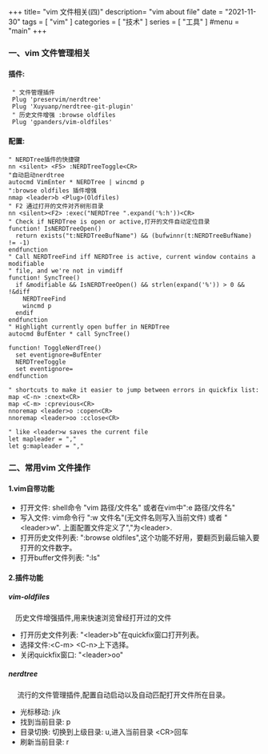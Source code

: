 +++
title= "vim 文件相关(四)"
description= "vim about file"
date = "2021-11-30"
tags = [
    "vim"
]
categories = [
  "技术"
]
series = [
  "工具"
]
#menu = "main"
+++

### 一、vim 文件管理相关

#### 插件:
```vim
 " 文件管理插件             
 Plug 'preservim/nerdtree'  
 Plug 'Xuyuanp/nerdtree-git-plugin'
 " 历史文件增强 :browse oldfiles
 Plug 'gpanders/vim-oldfiles'
```
#### 配置:
```vim
" NERDTree插件的快捷键
nn <silent> <F5> :NERDTreeToggle<CR>
"自动启动nerdtree
autocmd VimEnter * NERDTree | wincmd p
":browse oldfiles 插件增强
nmap <leader>b <Plug>(Oldfiles)
" F2 通过打开的文件对齐树形目录
nn <silent><F2> :exec("NERDTree ".expand('%:h'))<CR>
" Check if NERDTree is open or active,打开的文件自动定位目录
function! IsNERDTreeOpen()
  return exists("t:NERDTreeBufName") && (bufwinnr(t:NERDTreeBufName) != -1)
endfunction
" Call NERDTreeFind iff NERDTree is active, current window contains a modifiable
" file, and we're not in vimdiff
function! SyncTree()
  if &modifiable && IsNERDTreeOpen() && strlen(expand('%')) > 0 && !&diff
    NERDTreeFind
    wincmd p
  endif
endfunction
" Highlight currently open buffer in NERDTree
autocmd BufEnter * call SyncTree()
 
function! ToggleNerdTree()
  set eventignore=BufEnter
  NERDTreeToggle
  set eventignore=
endfunction

" shortcuts to make it easier to jump between errors in quickfix list:
map <C-n> :cnext<CR>
map <C-m> :cprevious<CR>
nnoremap <leader>o :copen<CR>
nnoremap <leader>oo :cclose<CR>

" like <leader>w saves the current file
let mapleader = ","
let g:mapleader = ","
```

### 二、常用vim 文件操作
#### 1.vim自带功能
  + 打开文件: shell命令 "vim 路径/文件名" 或者在vim中":e 路径/文件名"
  + 写入文件: vim命令行 ":w 文件名"(无文件名则写入当前文件) 或者 "\<leader\>w". 上面配置文件定义了","为\<leader\>.
  + 打开历史文件列表: ":browse oldfiles",这个功能不好用，要翻页到最后输入要打开的文件数字。    
  + 打开buffer文件列表: ":ls"

#### 2.插件功能
##### vim-oldfiles
  &emsp;历史文件增强插件,用来快速浏览曾经打开过的文件  
  + 打开历史文件列表: "\<leader\>b"在quickfix窗口打开列表。 
  + 选择文件:\<C-m\> \<C-n\>上下选择。 
  + 关闭quickfix窗口: "\<leader\>oo"

##### nerdtree
  &emsp; 流行的文件管理插件,配置自动启动以及自动匹配打开文件所在目录。
  + 光标移动:  j/k
  + 找到当前目录: p
  + 目录切换: 切换到上级目录: u,进入当前目录 \<CR\>回车
  + 刷新当前目录: r

